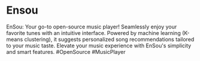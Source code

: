 # Ensou
EnSou: Your go-to open-source music player! Seamlessly enjoy your favorite tunes with an intuitive interface. Powered by machine learning (K-means clustering), it suggests personalized song recommendations tailored to your music taste. Elevate your music experience with EnSou's simplicity and smart features. #OpenSource #MusicPlayer 
